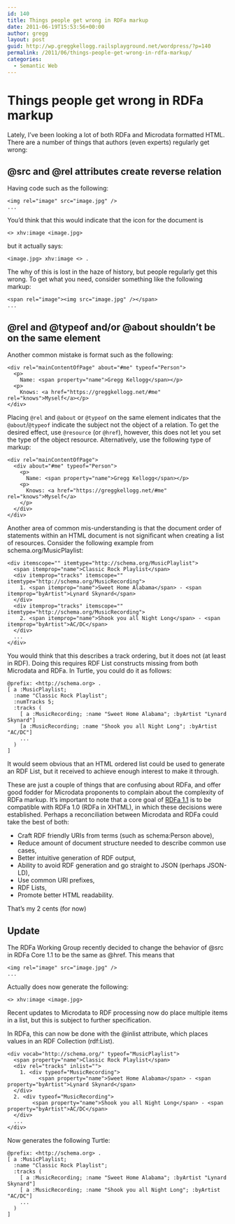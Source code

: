 ```yaml
---
id: 140
title: Things people get wrong in RDFa markup
date: 2011-06-19T15:53:56+00:00
author: gregg
layout: post
guid: http://wp.greggkellogg.railsplayground.net/wordpress/?p=140
permalink: /2011/06/things-people-get-wrong-in-rdfa-markup/
categories:
  - Semantic Web
---
```

# Things people get wrong in RDFa markup

Lately, I’ve been looking a lot of both RDFa and Microdata formatted HTML. There are a number of things that authors (even experts) regularly get wrong:

## @src and @rel attributes create reverse relation

Having code such as the following:

    <img rel="image" src="image.jpg" />
    ...
    

You’d think that this would indicate that the icon for the document is

    <> xhv:image <image.jpg>
    

but it actually says:

    <image.jpg> xhv:image <> .
    

The why of this is lost in the haze of history, but people regularly get this wrong. To get what you need, consider something like the following markup:

    <span rel="image"><img src="image.jpg" /></span>
    ...
    

## @rel and @typeof and/or @about shouldn’t be on the same element

Another common mistake is format such as the following:

    <div rel="mainContentOfPage" about="#me" typeof="Person">
      <p>
        Name: <span property="name">Gregg Kellogg</span></p>
      <p>
        Knows: <a href="https://greggkellogg.net/#me" rel="knows">Myself</a></p>
    </div>
    

Placing `@rel` and `@about` or `@typeof` on the same element indicates that the `@about`/`@typeof` indicate the subject not the object of a relation. To get the desired effect, use `@resource` (or `@href`), however, this does not let you set the type of the object resource. Alternatively, use the following type of markup:

    <div rel="mainContentOfPage">
      <div about="#me" typeof="Person">
        <p>
          Name: <span property="name">Gregg Kellogg</span></p>
        <p>
          Knows: <a href="https://greggkellogg.net/#me" rel="knows">Myself</a>
        </p>
      </div>
    </div>
    

Another area of common mis-understanding is that the document order of statements within an HTML document is not significant when creating a list of resources. Consider the following example from schema.org/MusicPlaylist:

    <div itemscope="" itemtype="http://schema.org/MusicPlaylist">
      <span itemprop="name">Classic Rock Playlist</span>
      <div itemprop="tracks" itemscope="" itemtype="http://schema.org/MusicRecording">
        1. <span itemprop="name">Sweet Home Alabama</span> - <span itemprop="byArtist">Lynard Skynard</span>
      </div>
      <div itemprop="tracks" itemscope="" itemtype="http://schema.org/MusicRecording">
        2. <span itemprop="name">Shook you all Night Long</span> - <span itemprop="byArtist">AC/DC</span>
      </div>
      ...
    </div>
    

You would think that this describes a track ordering, but it does not (at least in RDF). Doing this requires RDF List constructs missing from both Microdata and RDFa. In Turtle, you could do it as follows:

    @prefix: <http://schema.org> .
    [ a :MusicPlaylist;
      :name "Classic Rock Playlist";
      :numTracks 5;
      :tracks (
        [ a :MusicRecording; :name "Sweet Home Alabama"; :byArtist "Lynard Skynard"]
        [a :MusicRecording; :name "Shook you all Night Long"; :byArtist "AC/DC"]
        ...
      )
    ]
    

It would seem obvious that an HTML ordered list could be used to generate an RDF List, but it received to achieve enough interest to make it through.

These are just a couple of things that are confusing about RDFa, and offer good fodder for Microdata proponents to complain about the complexity of RDFa markup. It’s important to note that a core goal of [RDFa 1.1](http://www.w3.org/TR/rdfa-core/) is to be compatible with RDFa 1.0 (RDFa in XHTML), in which these decisions were established. Perhaps a reconciliation between Microdata and RDFa could take the best of both:

  * Craft RDF friendly URIs from terms (such as schema:Person above),
  * Reduce amount of document structure needed to describe common use cases,
  * Better intuitive generation of RDF output,
  * Ability to avoid RDF generation and go straight to JSON (perhaps JSON-LD),
  * Use common URI prefixes,
  * RDF Lists,
  * Promote better HTML readability.

That’s my 2 cents (for now)

## Update

The RDFa Working Group recently decided to change the behavior of @src in RDFa Core 1.1 to be the same as @href. This means that

    <img rel="image" src="image.jpg" />
    ...
    

Actually does now generate the following:

    <> xhv:image <image.jpg>
    

Recent updates to Microdata to RDF processing now do place multiple items in a list, but this is subject to further specification.

In RDFa, this can now be done with the @inlist attribute, which places values in an RDF Collection (rdf:List).

    <div vocab="http://schema.org/" typeof="MusicPlaylist">
      <span property="name">Classic Rock Playlist</span>
      <div rel="tracks" inlist="">
        1. <div typeof="MusicRecording">
              <span property="name">Sweet Home Alabama</span> - <span property="byArtist">Lynard Skynard</span>
      </div>
      2. <div typeof="MusicRecording">
            <span property="name">Shook you all Night Long</span> - <span property="byArtist">AC/DC</span>
      </div>
      ...
    </div>
    

Now generates the following Turtle:

    @prefix: <http://schema.org> .
    [ a :MusicPlaylist;
      :name "Classic Rock Playlist";
      :tracks (
        [ a :MusicRecording; :name "Sweet Home Alabama"; :byArtist "Lynard Skynard"]
        [ a :MusicRecording; :name "Shook you all Night Long"; :byArtist "AC/DC"]
        ...
      )
    ]